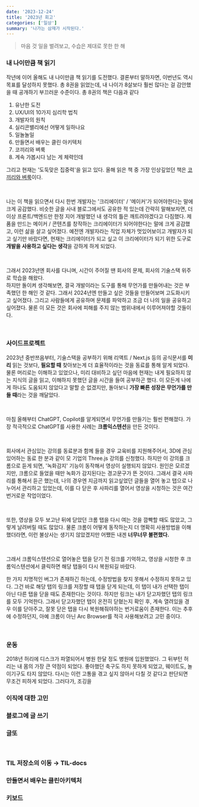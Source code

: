 ```yaml
---
date: '2023-12-24'
title: '2023년 회고'
categories: ['일상']
summary: '나가는 삼재가 시작된다.'
---
```


> 마음 것 일을 벌려보고, 수습은 제대로 못한 한 해

### 내 나이만큼 책 읽기

작년에 이어 올해도 내 나이만큼 책 읽기를 도전했다. 결론부터 말하자면, 이번년도 역시 목표를 달성하지 못했다.
총 8권을 읽었는데, 내 나이가 8살보다 훨씬 많다는 걸 감안했을 때 공개하기 부끄러운 수준이다.
총 8권의 책은 다음과 같다

1. 유난한 도전
2. UX/UI의 10가지 심리학 법칙
3. 개발자의 원칙
4. 실리콘밸리에선 어떻게 일하나요
5. 일놀놀일
6. 만들면서 배우는 클린 아키텍처
7. 코끼리와 벼룩
8. 계속 가봅시다 남는 게 체력인데

그리고 현재는 '도둑맞은 집중력'을 읽고 있다.
올해 읽은 책 중 가장 인상깊었던 책은 [코끼리와 벼룩](https://geuni620.github.io/%EC%BD%94%EB%81%BC%EB%A6%AC%EC%99%80%20%EB%B2%BC%EB%A3%A9/)이다.

<br/>

나는 이 책을 읽으면서 다시 한번 개발자는 '크리에이터' / '메이커'가 되어야한다는 말에 크게 공감했다.
비슷한 글을 사내 블로그에서도 공유한 적 있는데 간략히 말해보자면, 더 이상 프론트/백엔드만 한정 지어 개발했던 내 생각의 틀은 깨트려야겠다고 다짐했다.
제품을 만드는 메이커 / 콘텐츠를 창작하는 크리에이터가 되어야한다는 말에 크게 공감했고, 이런 삶을 살고 싶어졌다.
예전엔 개발자라는 직업 자체가 멋있어보이고 개발자가 되고 싶기만 바랐다면, 현재는 크리에이터가 되고 싶고 이 크리에이터가 되기 위한 도구로 **개발을 사용하고 싶다는 생각**을 강하게 하게 되었다.

<br/>

그래서 2023년엔 회사를 다니며, 시간이 주어질 땐 회사의 문제, 회사의 기술스택 위주로 학습을 해왔다.  
하지만 돌이켜 생각해보면, 결국 개발이라는 도구를 통해 무언가를 만들어내는 것은 부족했던 한 해인 것 같다.
그래서 2024년엔 만들고 싶은 것들을 만들어보며 고도화시키고 싶어졌다. 그리고 사람들에게 공유하며 문제를 파악하고 조금 더 나의 일을 공유하고 싶어졌다.
물론 이 모든 것은 회사에 피해를 주지 않는 범위내에서 이루어져야할 것들이다.

<br/>

### 사이드프로젝트

2023년 중반쯔음부터, 기술스택을 공부하기 위해 리액트 / Next.js 등의 공식문서를 **미리** 읽는 것보다, **필요할 때** 찾아보는게 더 효율적이라는 것을 동료를 통해 알게 되었다. 물론 머리로는 이해하고 있었으나, 미리 대비하고 싶던 마음에 현재는 내게 필요하지 않는 지식의 글을 읽고, 이해하지 못했던 글을 시간을 들여 공부하곤 했다.
이 모든게 나에게 하나도 도움되지 않았다고 말할 순 없겠지만, 돌아보니 **가장 빠른 성장은 무언가를 만들 때**라는 것을 깨달았다.

<br/>

마침 올해부터 ChatGPT, Copilot를 알게되면서 무언가를 만들기는 훨씬 편해졌다.
가장 적극적으로 ChatGPT를 사용한 사례는 **크롬익스텐션**을 만든 것이다.

<br/>

회사에서 관심있는 강의를 동료분과 함께 들을 경우 교육비를 지원해주어서, 3D에 관심있어하는 동료 한 분과 같이 모 기업의 Three.js 강의를 신청했다.
하지만 이 강의를 크롬으로 듣게 되면, '녹화감지' 기능이 동작해서 영상이 실행되지 않았다. 원인은 모르겠지만, 크롬으로 들었을 때만 녹화가 감지된다는 경고문구가 뜬 것이다.
그래서 결국 사파리를 통해서 듣곤 했는데, 나의 경우엔 지금까지 읽고싶었던 글들을 열어 놓고 탭으로 나누어서 관리하고 있었는데, 이를 다 닫은 후 사파리를 열어서 영상을 시청하는 것은 여간 번거로운 작업이었다.

<br/>

또한, 영상을 모두 보고난 뒤에 닫았던 크롬 탭을 다시 여는 것을 깜빡할 때도 많았고, 그렇게 날려버릴 때도 많았다.
물론 크롬이 어떻게 동작하는지 더 명확히 사용방법을 이해했더라면, 이런 불상사는 생기지 않았겠지만 어쨌든 내겐 **너무너무 불편했다.**

<br/>

그래서 크롬익스텐션으로 열어놓은 탭을 닫기 전 링크를 기억하고, 영상을 시청한 후 크롬익스텐션에서 클릭하면 해당 탭들이 다시 복원되길 바랐다.

<!-- 해당 부분 gif -->

한 가지 치명적인 버그가 존재하긴 하는데, 수정방법을 찾지 못해서 수정하지 못하고 있다. 그건 바로 해당 탭의 링크를 저장할 때 탭을 닫게 되는데, 이 탭이 내가 선택한 탭이 아닌 다른 탭을 닫을 때도 존재한다는 것이다.
하지만 링크는 내가 닫고자했던 탭의 링크를 모두 기억한다. 그래서 닫고자했던 탭이 온전히 닫혔는지 확인 후, 계속 열려있을 경우 이를 닫아주고, 잘못 닫은 탭을 다시 복원해줘야하는 번거로움이 존재한다. 이는 추후에 수정하던지, 아예 크롬이 아닌 Arc Browser를 적극 사용해보려고 고민 중이다.

<br/>

### 운동

2018년 허리에 디스크가 파열되어서 병원 한달 정도 병원에 입원했었다. 그 뒤부턴 허리는 내 몸의 가장 큰 약점이 되었다.
좋아했던 축구도 하지 못하게 되었고, 웨이트도, 놀이기구도 타지 않았다. 다시는 이런 고통을 겪고 싶지 않아서 다칠 것 같다고 판단되면 무조건 피하게 되었다.
그러다가, 조깅을

### 이직에 대한 고민

### 블로그에 글 쓰기

### 글또

<br/>

### TIL 저장소의 이동 → TIL-docs

### 만들면서 배우는 클린아키텍처

### 키보드

